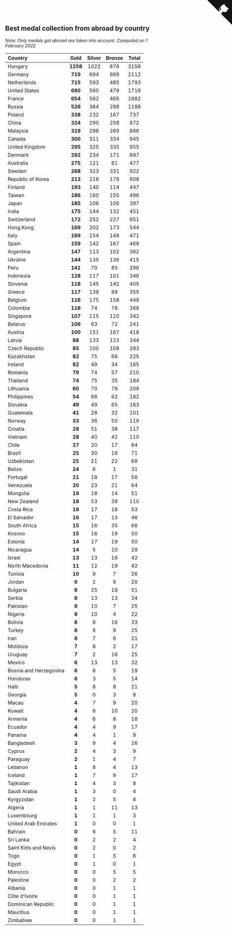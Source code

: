 ## Best medal collection from abroad by country

*Note: Only medals got abroad are taken into account.*
*Computed on  1 February 2022*

| Country | Gold | Silver | Bronze | Total |
| :--- | :--: | :--: | :--: | :--: |
| Hungary | **1258** | 1022 | 876 | 3156 |
| Germany | **719** | 694 | 699 | 2112 |
| Netherlands | **715** | 593 | 485 | 1793 |
| United States | **680** | 560 | 479 | 1719 |
| France | **654** | 562 | 466 | 1682 |
| Russia | **526** | 364 | 298 | 1188 |
| Poland | **338** | 232 | 167 | 737 |
| China | **324** | 290 | 258 | 872 |
| Malaysia | **319** | 298 | 269 | 886 |
| Canada | **300** | 311 | 334 | 945 |
| United Kingdom | **295** | 325 | 335 | 955 |
| Denmark | **292** | 234 | 171 | 697 |
| Australia | **275** | 121 | 81 | 477 |
| Sweden | **268** | 323 | 331 | 922 |
| Republic of Korea | **213** | 216 | 179 | 608 |
| Finland | **193** | 140 | 114 | 447 |
| Taiwan | **186** | 160 | 150 | 496 |
| Japan | **185** | 106 | 106 | 397 |
| India | **175** | 144 | 132 | 451 |
| Switzerland | **172** | 252 | 227 | 651 |
| Hong Kong | **169** | 202 | 173 | 544 |
| Italy | **169** | 154 | 148 | 471 |
| Spain | **159** | 142 | 167 | 468 |
| Argentina | **147** | 113 | 102 | 362 |
| Ukraine | **144** | 135 | 136 | 415 |
| Peru | **141** | 70 | 85 | 296 |
| Indonesia | **128** | 117 | 101 | 346 |
| Slovenia | **118** | 145 | 142 | 405 |
| Greece | **117** | 139 | 99 | 355 |
| Belgium | **116** | 175 | 158 | 449 |
| Colombia | **116** | 74 | 78 | 268 |
| Singapore | **107** | 115 | 120 | 342 |
| Belarus | **106** | 63 | 72 | 241 |
| Austria | **100** | 151 | 167 | 418 |
| Latvia | **88** | 133 | 123 | 344 |
| Czech Republic | **85** | 100 | 108 | 293 |
| Kazakhstan | **82** | 75 | 68 | 225 |
| Ireland | **82** | 49 | 34 | 165 |
| Romania | **79** | 74 | 57 | 210 |
| Thailand | **74** | 75 | 35 | 184 |
| Lithuania | **60** | 70 | 79 | 209 |
| Philippines | **54** | 66 | 62 | 182 |
| Slovakia | **49** | 49 | 65 | 163 |
| Guatemala | **41** | 28 | 32 | 101 |
| Norway | **33** | 36 | 50 | 119 |
| Croatia | **28** | 51 | 38 | 117 |
| Vietnam | **28** | 40 | 42 | 110 |
| Chile | **27** | 20 | 17 | 64 |
| Brazil | **25** | 30 | 16 | 71 |
| Uzbekistan | **25** | 21 | 22 | 68 |
| Belize | **24** | 6 | 1 | 31 |
| Portugal | **21** | 18 | 17 | 56 |
| Venezuela | **20** | 23 | 21 | 64 |
| Mongolia | **19** | 18 | 14 | 51 |
| New Zealand | **18** | 53 | 39 | 110 |
| Costa Rica | **18** | 17 | 18 | 53 |
| El Salvador | **16** | 17 | 13 | 46 |
| South Africa | **15** | 16 | 35 | 66 |
| Kosovo | **15** | 16 | 19 | 50 |
| Estonia | **14** | 17 | 19 | 50 |
| Nicaragua | **14** | 5 | 10 | 29 |
| Israel | **13** | 13 | 16 | 42 |
| North Macedonia | **11** | 12 | 19 | 42 |
| Tunisia | **10** | 9 | 7 | 26 |
| Jordan | **9** | 2 | 9 | 20 |
| Bulgaria | **8** | 25 | 18 | 51 |
| Serbia | **8** | 13 | 13 | 34 |
| Pakistan | **8** | 10 | 7 | 25 |
| Nigeria | **8** | 10 | 4 | 22 |
| Bolivia | **8** | 9 | 16 | 33 |
| Turkey | **8** | 8 | 9 | 25 |
| Iran | **8** | 7 | 6 | 21 |
| Moldova | **7** | 8 | 2 | 17 |
| Uruguay | **7** | 2 | 16 | 25 |
| Mexico | **6** | 13 | 13 | 32 |
| Bosnia and Herzegovina | **6** | 8 | 5 | 19 |
| Honduras | **6** | 3 | 5 | 14 |
| Haiti | **5** | 8 | 8 | 21 |
| Georgia | **5** | 0 | 3 | 8 |
| Macau | **4** | 7 | 9 | 20 |
| Kuwait | **4** | 6 | 10 | 20 |
| Armenia | **4** | 6 | 8 | 18 |
| Ecuador | **4** | 4 | 9 | 17 |
| Panama | **4** | 4 | 1 | 9 |
| Bangladesh | **3** | 9 | 4 | 16 |
| Cyprus | **2** | 4 | 3 | 9 |
| Paraguay | **2** | 1 | 4 | 7 |
| Lebanon | **1** | 8 | 4 | 13 |
| Iceland | **1** | 7 | 9 | 17 |
| Tajikistan | **1** | 4 | 3 | 8 |
| Saudi Arabia | **1** | 3 | 0 | 4 |
| Kyrgyzstan | **1** | 2 | 5 | 8 |
| Algeria | **1** | 1 | 11 | 13 |
| Luxembourg | **1** | 1 | 1 | 3 |
| United Arab Emirates | **1** | 0 | 0 | 1 |
| Bahrain | **0** | 6 | 5 | 11 |
| Sri Lanka | **0** | 2 | 2 | 4 |
| Saint Kitts and Nevis | **0** | 2 | 0 | 2 |
| Togo | **0** | 1 | 5 | 6 |
| Egypt | **0** | 1 | 0 | 1 |
| Morocco | **0** | 0 | 5 | 5 |
| Palestine | **0** | 0 | 2 | 2 |
| Albania | **0** | 0 | 1 | 1 |
| Côte d'Ivoire | **0** | 0 | 1 | 1 |
| Dominican Republic | **0** | 0 | 1 | 1 |
| Mauritius | **0** | 0 | 1 | 1 |
| Zimbabwe | **0** | 0 | 1 | 1 |


<a href="https://github.com/jonatanklosko/wca_statistics" class="github-corner" aria-label="View source on Github"><svg width="80" height="80" viewBox="0 0 250 250" style="fill:#151513; color:#fff; position: absolute; top: 0; border: 0; right: 0;" aria-hidden="true"><path d="M0,0 L115,115 L130,115 L142,142 L250,250 L250,0 Z"></path><path d="M128.3,109.0 C113.8,99.7 119.0,89.6 119.0,89.6 C122.0,82.7 120.5,78.6 120.5,78.6 C119.2,72.0 123.4,76.3 123.4,76.3 C127.3,80.9 125.5,87.3 125.5,87.3 C122.9,97.6 130.6,101.9 134.4,103.2" fill="currentColor" style="transform-origin: 130px 106px;" class="octo-arm"></path><path d="M115.0,115.0 C114.9,115.1 118.7,116.5 119.8,115.4 L133.7,101.6 C136.9,99.2 139.9,98.4 142.2,98.6 C133.8,88.0 127.5,74.4 143.8,58.0 C148.5,53.4 154.0,51.2 159.7,51.0 C160.3,49.4 163.2,43.6 171.4,40.1 C171.4,40.1 176.1,42.5 178.8,56.2 C183.1,58.6 187.2,61.8 190.9,65.4 C194.5,69.0 197.7,73.2 200.1,77.6 C213.8,80.2 216.3,84.9 216.3,84.9 C212.7,93.1 206.9,96.0 205.4,96.6 C205.1,102.4 203.0,107.8 198.3,112.5 C181.9,128.9 168.3,122.5 157.7,114.1 C157.9,116.9 156.7,120.9 152.7,124.9 L141.0,136.5 C139.8,137.7 141.6,141.9 141.8,141.8 Z" fill="currentColor" class="octo-body"></path></svg></a><style>.github-corner:hover .octo-arm{animation:octocat-wave 560ms ease-in-out}@keyframes octocat-wave{0%,100%{transform:rotate(0)}20%,60%{transform:rotate(-25deg)}40%,80%{transform:rotate(10deg)}}@media (max-width:500px){.github-corner:hover .octo-arm{animation:none}.github-corner .octo-arm{animation:octocat-wave 560ms ease-in-out}}</style>
